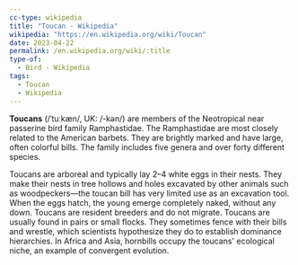 ```yaml
---
cc-type: wikipedia
title: "Toucan - Wikipedia"
wikipedia: "https://en.wikipedia.org/wiki/Toucan"
date: 2023-04-22
permalink: /en.wikipedia.org/wiki/:title
type-of:
  - Bird - Wikipedia
tags:
  - Toucan
  - Wikipedia
---
```

**Toucans** (/ˈtuːkæn/, UK: /-kən/) are members of the Neotropical near passerine bird family Ramphastidae. The Ramphastidae are most closely related to the American barbets. They are brightly marked and have large, often colorful bills. The family includes five genera and over forty different species.

Toucans are arboreal and typically lay 2–4 white eggs in their nests. They make their nests in tree hollows and holes excavated by other animals such as woodpeckers—the toucan bill has very limited use as an excavation tool. When the eggs hatch, the young emerge completely naked, without any down. Toucans are resident breeders and do not migrate. Toucans are usually found in pairs or small flocks. They sometimes fence with their bills and wrestle, which scientists hypothesize they do to establish dominance hierarchies. In Africa and Asia, hornbills occupy the toucans' ecological niche, an example of convergent evolution.